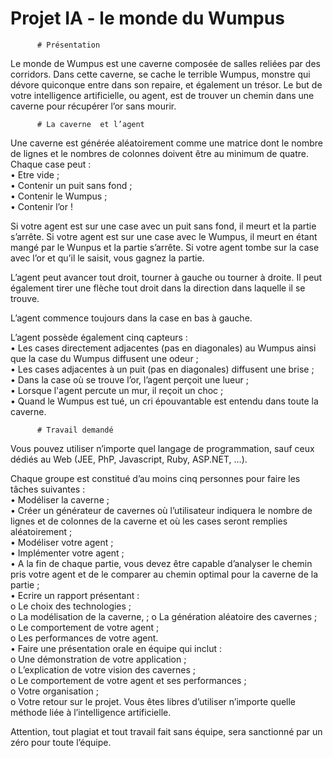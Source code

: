 # Projet IA - le monde du Wumpus
	
          # Présentation	
	
Le	monde	de	Wumpus	est	une	caverne	composée	de	salles	reliées	par	des	corridors.	Dans	cette	caverne,	se	cache	le	terrible	Wumpus,	monstre	qui	dévore	quiconque	entre	dans	son	repaire,	et	également	un	trésor.	Le	but	de	votre	intelligence	artificielle,	ou	agent,	est	de	trouver	un	chemin	dans	une	caverne	pour	récupérer	l’or	sans	mourir.	

          # La caverne	et l’agent	
	
Une	caverne	est	générée	aléatoirement	comme	une	matrice	dont	le	nombre	de	lignes	et	le	nombres	de	colonnes	doivent	être	au	minimum	de	quatre.	Chaque	case	peut	:	
• Etre	vide	;	
• Contenir	un	puit	sans	fond	;	
• Contenir	le	Wumpus	;	
• Contenir	l’or	!		

Si	votre	agent	est	sur	une	case	avec	un	puit	sans	fond,	il	meurt	et	la	partie	s’arrête.	Si	votre	agent	est	sur	une	case	avec le	Wumpus,	il	meurt	en	étant	mangé	par	le	Wunpus	et	la	partie	s’arrête.	Si	votre	agent	tombe	sur	la	case	avec	l’or	et	qu’il	le	saisit,	vous	gagnez	la	partie.	

L’agent	peut	avancer	tout	droit,	tourner	à	gauche	ou	tourner	à	droite.	Il	peut	également	tirer	une	flèche	tout	droit	dans	la	direction	dans	laquelle	il	se	trouve.		
	
L’agent	commence	toujours	dans	la	case	en	bas	à	gauche.		
	
L’agent	possède	également	cinq	capteurs	:	
• Les	cases	directement	adjacentes	(pas	en	diagonales)	au	Wumpus	ainsi	que	la	case	du	Wumpus	diffusent	une	odeur	;	
• Les	cases	adjacentes	à	un	puit	(pas	en	diagonales)	diffusent	une	brise	;	
• Dans	la	case	où	se	trouve	l’or,	l’agent	perçoit	une	lueur	;	
• Lorsque	l'agent	percute	un	mur,	il	reçoit	un	choc	;	
• Quand	le	Wumpus	est	tué,	un	cri	épouvantable	est	entendu	dans	toute	la	caverne.	
	
          # Travail	demandé	
	
Vous	pouvez	utiliser	n’importe	quel	langage	de	programmation,	sauf	ceux	dédiés	au	Web	(JEE,	PhP,	Javascript,	Ruby,	ASP.NET,	…).		
	
Chaque	groupe	est	constitué	d’au	moins	cinq	personnes	pour	faire	les	tâches	suivantes	:	
• Modéliser	la	caverne	;	
• Créer	un	générateur	de	cavernes	où	l’utilisateur	indiquera	le	nombre	de	lignes	et	de	colonnes	de	la	caverne	et	où	les	cases	seront	remplies	aléatoirement	;	
• Modéliser	votre	agent	;	
• Implémenter	votre	agent	;		
• A	la	fin	de	chaque	partie,	vous	devez	être	capable	d’analyser	le	chemin	pris	votre	agent	et	de	le	comparer	au	chemin	optimal	pour	la	caverne	de	la	partie	;	
• Ecrire	un	rapport	présentant	:	
  o Le	choix	des	technologies	;	
  o La	modélisation	de	la	caverne,	; 
  o La	génération	aléatoire	des	cavernes	;	
  o Le	comportement	de	votre	agent	;	
  o Les	performances	de	votre	agent.	
• Faire	une	présentation	orale	en	équipe	qui	inclut	:	
  o Une	démonstration	de	votre	application	;	
  o L’explication	de	votre	vision	des	cavernes	;	
  o Le	comportement	de	votre	agent	et	ses	performances	;	
  o Votre	organisation	;	
  o Votre	retour	sur	le	projet.	
	Vous	êtes	libres	d’utiliser	n’importe	quelle	méthode	liée	à	l’intelligence	artificielle.	
	
Attention,	tout	plagiat	et	tout	travail	fait	sans	équipe,	sera	sanctionné	par	un	zéro	pour	toute	l’équipe.	
